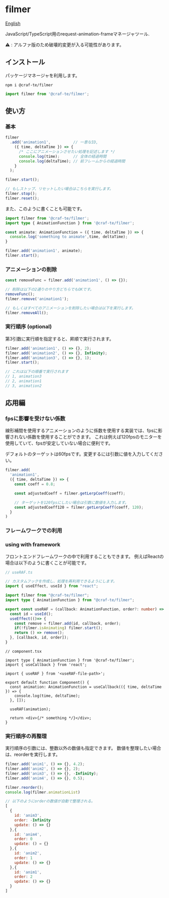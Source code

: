 # filmer

[English](./README.md)

JavaScript/TypeScript用のrequest-animation-frameマネージャツール.

⚠️ : アルファ版のため破壊的変更が入る可能性があります。

## インストール

パッケージマネージャを利用します。

```shell
npm i @craf-te/filmer
```

```JavaScript
import filmer from '@craf-te/filmer';
```

## 使い方

### 基本

```JavaScript
filmer
  .add('animation1',          // 一意なID,
    ({ time, deltaTime }) => {
      /* ここにアニメーションさせたい処理を記述します */
      console.log(time);      // 全体の経過時間
      console.log(deltaTime); // 前フレームからの経過時間
    }
  );

filmer.start();

// もしストップ、リセットしたい場合はこちらを実行します。
filmer.stop();
filmer.reset();
```

また、このように書くことも可能です。

```TypeScript
import filmer from '@craf-te/filmer';
import type { AnimationFunction } from '@craf-te/filmer';

const animate: AnimationFunction = ({ time, deltaTime }) => {
  console.log('something to animate',time, deltaTime);
}

filmer.add('animation1', animate);
filmer.start();
```

### アニメーションの削除

```JavaScript
const removeFunc = filmer.add('animation1', () => {});

// 削除は以下の2通りのやり方どちらでもOKです。
removeFunc();
filmer.remove('animation1');

// もしくはすべてのアニメーションを削除したい場合は以下を実行します。
filmer.removeAll();
```

### 実行順序 (optional)

第3引数に実行順を指定すると、昇順で実行されます。

```JavaScript
filmer.add('animation1', () => {}, 2);
filmer.add('animation2', () => {}, Infinity);
filmer.add('animation3', () => {}, 1);
filmer.start();

// これは以下の順番で実行されます
// 1, animation3
// 2, animation1
// 3, animation2
```

## 応用編

### fpsに影響を受けない係数

線形補間を使用するアニメーションのように係数を使用する実装では、fpsに影響されない係数を使用することができます。
これは例えば120fpsのモニターを使用していて、fpsが安定していない場合に便利です。

デフォルトのターゲットは60fpsです。変更するには引数に値を入力してください。

```JavaScript
filmer.add(
  'animation1',
  ({ time, deltaTime }) => {
    const coeff = 0.8;

    const adjustedCoeff = filmer.getLerpCoeff(coeff);

    // ターゲットを120fpsにしたい場合は引数に数値を入力します。
    const adjustedCoeff120 = filmer.getLerpCoeff(coeff, 120);
  }
)
```

### フレームワークでの利用

### using with framework

フロントエンドフレームワークの中で利用することもできます。
例えばReactの場合は以下のように書くことが可能です。

```TypeScript
// useRAF.ts

// カスタムフックを作成し、処理を再利用できるようにします。
import { useEffect, useId } from "react";

import filmer from "@craf-te/filmer";
import type { AnimationFunction } from "@craf-te/filmer";

export const useRAF = (callback: AnimationFunction, order?: number) => {
  const id = useId();
  useEffect(()=> {
    const remove = filmer.add(id, callback, order);
    if(!filmer.isAnimating) filmer.start();
    return () => remove();
  }, [callback, id, order]);
}
```

```tsx
// component.tsx

import type { AnimationFunction } from '@craf-te/filmer';
import { useCallback } from 'react';

import { useRAF } from '<useRAF-file-path>';

export default function Component() {
  const animation: AnimationFunction = useCallback(({ time, deltaTime }) => {
    console.log(time, deltaTime);
  }, []);

  useRAF(animation);

  return <div>{/* something */}</div>;
}
```

### 実行順序の再整理

実行順序の引数には、整数以外の数値も指定できます。
数値を整理したい場合は、reorderを実行します。

```JavaScript
filmer.add('anim1', () => {}, 4.2);
filmer.add('anim2', () => {}, 2);
filmer.add('anim3', () => {}, -Infinity);
filmer.add('anim4', () => {}, 0.5);

filmer.reorder();
console.log(filmer.animationList)
```

```JavaScript
// 以下のようにorderの数値が自動で整理される。
[
  {
    id: 'anim3',
    order: -Infinity
    update: () => {}
  },{
    id: 'anim4',
    order: 0
    update: () = {}
  },{
    id: 'anim2',
    order: 1
    update: () => {}
  },{
    id: 'anim1',
    order: 2
    update: () => {}
  }
]
```
